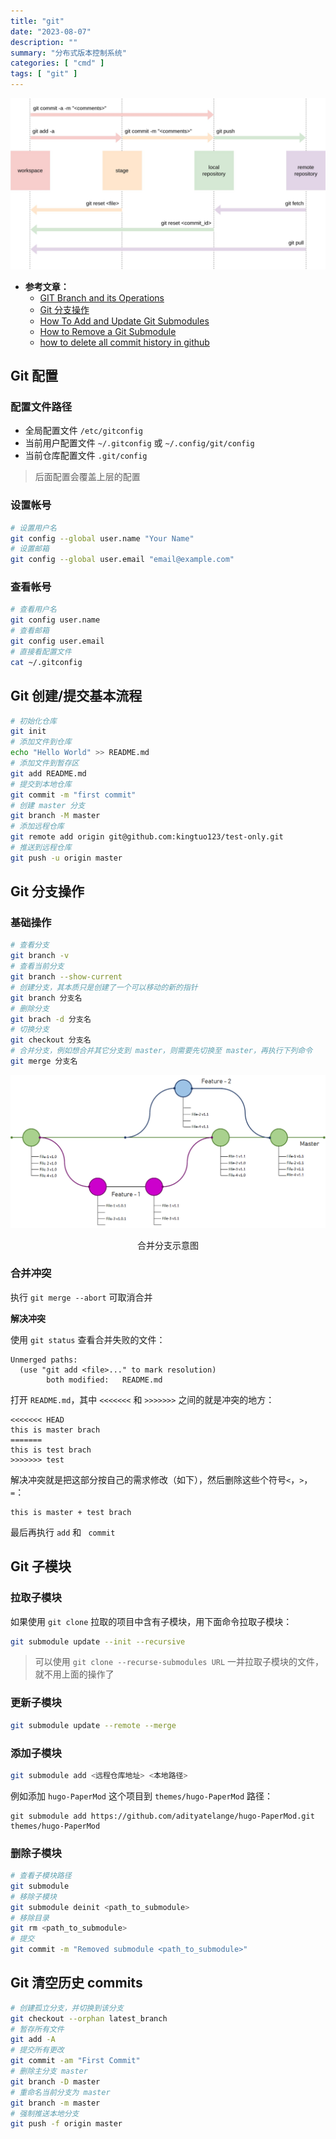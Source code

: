 ```yaml
---
title: "git"
date: "2023-08-07"
description: ""
summary: "分布式版本控制系统"
categories: [ "cmd" ]
tags: [ "git" ]
---
```



<div align="center">
    <img src="1.jpg" style="max-height:980px"></img>
</div>


- **参考文章：**
  - [GIT Branch and its Operations](https://digitalvarys.com/git-branch-and-its-operations/)
  - [Git 分支操作](https://blog.csdn.net/qq_40430360/article/details/126637005)
  - [How To Add and Update Git Submodules](https://devconnected.com/how-to-add-and-update-git-submodules/)
  - [How to Remove a Git Submodule](https://www.w3docs.com/snippets/git/how-to-remove-a-git-submodule.html)
  - [how to delete all commit history in github](https://stackoverflow.com/questions/13716658/how-to-delete-all-commit-history-in-github)

## Git 配置

### 配置文件路径

- 全局配置文件  `/etc/gitconfig`
- 当前用户配置文件 `~/.gitconfig`  或 `~/.config/git/config`
- 当前仓库配置文件 `.git/config`

> 后面配置会覆盖上层的配置

### 设置帐号

``` bash
# 设置用户名
git config --global user.name "Your Name"
# 设置邮箱
git config --global user.email "email@example.com"
```

### 查看帐号

```bash
# 查看用户名
git config user.name
# 查看邮箱
git config user.email
# 直接看配置文件
cat ~/.gitconfig 
```

## Git 创建/提交基本流程

```bash
# 初始化仓库
git init
# 添加文件到仓库
echo "Hello World" >> README.md
# 添加文件到暂存区
git add README.md
# 提交到本地仓库
git commit -m "first commit"
# 创建 master 分支
git branch -M master
# 添加远程仓库
git remote add origin git@github.com:kingtuo123/test-only.git
# 推送到远程仓库
git push -u origin master
```

## Git 分支操作

### 基础操作

```bash
# 查看分支
git branch -v
# 查看当前分支
git branch --show-current
# 创建分支，其本质只是创建了一个可以移动的新的指针
git branch 分支名
# 删除分支
git brach -d 分支名
# 切换分支
git checkout 分支名
# 合并分支，例如想合并其它分支到 master，则需要先切换至 master，再执行下列命令
git merge 分支名
```
<div align="center">
    <img src="2.webp" style="max-height:980px"></img>
    <p class="entry-content">合并分支示意图</p>
</div>

### 合并冲突

执行 `git merge --abort` 可取消合并

**解决冲突**

使用 `git status` 查看合并失败的文件：

```
Unmerged paths:
  (use "git add <file>..." to mark resolution)
        both modified:   README.md
```

打开 `README.md`，其中 `<<<<<<<` 和 `>>>>>>>` 之间的就是冲突的地方：

```
<<<<<<< HEAD
this is master brach
=======
this is test brach
>>>>>>> test
```

解决冲突就是把这部分按自己的需求修改（如下），然后删除这些个符号`<`，`>`，`=`：

```
this is master + test brach
```
最后再执行 `add` 和 ` commit`


## Git 子模块

### 拉取子模块

如果使用 `git clone` 拉取的项目中含有子模块，用下面命令拉取子模块：

```bash
git submodule update --init --recursive
```

> 可以使用 `git clone --recurse-submodules URL` 一并拉取子模块的文件，就不用上面的操作了

### 更新子模块

```bash
git submodule update --remote --merge
```

### 添加子模块

```bash
git submodule add <远程仓库地址> <本地路径>
```

例如添加 `hugo-PaperMod` 这个项目到 `themes/hugo-PaperMod` 路径：

```
git submodule add https://github.com/adityatelange/hugo-PaperMod.git themes/hugo-PaperMod
```

### 删除子模块

```bash
# 查看子模块路径
git submodule
# 移除子模块
git submodule deinit <path_to_submodule>
# 移除目录
git rm <path_to_submodule>
# 提交
git commit -m "Removed submodule <path_to_submodule>"
```

## Git 清空历史 commits

```bash
# 创建孤立分支，并切换到该分支
git checkout --orphan latest_branch
# 暂存所有文件
git add -A
# 提交所有更改
git commit -am "First Commit"
# 删除主分支 master
git branch -D master
# 重命名当前分支为 master
git branch -m master
# 强制推送本地分支
git push -f origin master
```
